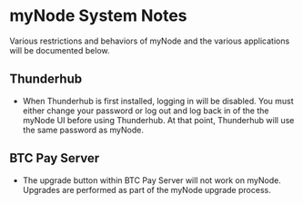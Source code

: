 # myNode System Notes

Various restrictions and behaviors of myNode and the various applications will be documented below.

## Thunderhub

- When Thunderhub is first installed, logging in will be disabled. You must either change your password or log out and log back in of the the myNode UI before using Thunderhub. At that point, Thunderhub will use the same password as myNode.

## BTC Pay Server

- The upgrade button within BTC Pay Server will not work on myNode. Upgrades are performed as part of the myNode upgrade process.